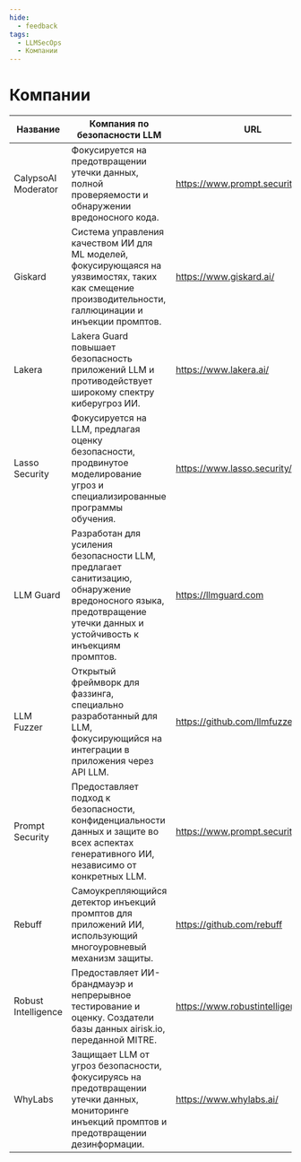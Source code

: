 ```yaml
---
hide:
  - feedback
tags:
  - LLMSecOps
  - Компании
---
```


# Компании

| Название | Компания по безопасности LLM | URL |
|----------|------------------------------|-----|
| CalypsoAI Moderator | Фокусируется на предотвращении утечки данных, полной проверяемости и обнаружении вредоносного кода. | https://www.prompt.security |
| Giskard | Система управления качеством ИИ для ML моделей, фокусирующаяся на уязвимостях, таких как смещение производительности, галлюцинации и инъекции промптов. | https://www.giskard.ai/ |
| Lakera | Lakera Guard повышает безопасность приложений LLM и противодействует широкому спектру киберугроз ИИ. | https://www.lakera.ai/ |
| Lasso Security | Фокусируется на LLM, предлагая оценку безопасности, продвинутое моделирование угроз и специализированные программы обучения. | https://www.lasso.security/ |
| LLM Guard | Разработан для усиления безопасности LLM, предлагает санитизацию, обнаружение вредоносного языка, предотвращение утечки данных и устойчивость к инъекциям промптов. | https://llmguard.com |
| LLM Fuzzer | Открытый фреймворк для фаззинга, специально разработанный для LLM, фокусирующийся на интеграции в приложения через API LLM. | https://github.com/llmfuzzer |
| Prompt Security | Предоставляет подход к безопасности, конфиденциальности данных и защите во всех аспектах генеративного ИИ, независимо от конкретных LLM. | https://www.prompt.security |
| Rebuff | Самоукрепляющийся детектор инъекций промптов для приложений ИИ, использующий многоуровневый механизм защиты. | https://github.com/rebuff |
| Robust Intelligence | Предоставляет ИИ-брандмауэр и непрерывное тестирование и оценку. Создатели базы данных airisk.io, переданной MITRE. | https://www.robustintelligence.com/ |
| WhyLabs | Защищает LLM от угроз безопасности, фокусируясь на предотвращении утечки данных, мониторинге инъекций промптов и предотвращении дезинформации. | https://www.whylabs.ai/ |
